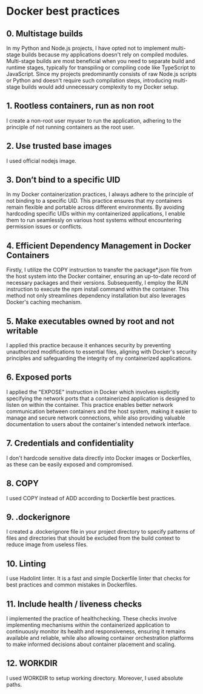 # Docker best practices

## 0. Multistage builds
In my Python and Node.js projects, I have opted not to implement multi-stage builds because my applications doesn't rely on compiled modules. Multi-stage builds are most beneficial when you need to separate build and runtime stages, typically for transpiling or compiling code like TypeScript to JavaScript. Since my projects predominantly consists of raw Node.js scripts or Python and doesn't require such compilation steps, introducing multi-stage builds would add unnecessary complexity to my Docker setup.

## 1. Rootless containers, run as non root
I create a non-root user myuser to run the application, adhering to the principle of not running containers as the root user.

## 2. Use trusted base images
I used official nodejs image.

## 3. Don’t bind to a specific UID
In my Docker containerization practices, I always adhere to the principle of not binding to a specific UID. This practice ensures that my containers remain flexible and portable across different environments. By avoiding hardcoding specific UIDs within my containerized applications, I enable them to run seamlessly on various host systems without encountering permission issues or conflicts.

## 4. Efficient Dependency Management in Docker Containers
Firstly, I utilize the COPY instruction to transfer the package*.json file from the host system into the Docker container, ensuring an up-to-date record of necessary packages and their versions. Subsequently, I employ the RUN instruction to execute the npm install command within the container. This method not only streamlines dependency installation but also leverages Docker's caching mechanism.

## 5. Make executables owned by root and not writable
I applied this practice because it enhances security by preventing unauthorized modifications to essential files, aligning with Docker's security principles and safeguarding the integrity of my containerized applications.

## 6. Exposed ports
I applied the "EXPOSE" instruction in Docker which involves explicitly specifying the network ports that a containerized application is designed to listen on within the container. This practice enables better network communication between containers and the host system, making it easier to manage and secure network connections, while also providing valuable documentation to users about the container's intended network interface.

## 7. Credentials and confidentiality
I don't hardcode sensitive data directly into Docker images or Dockerfiles, as these can be easily exposed and compromised.

## 8. COPY
I used COPY instead of ADD according to Dockerfile best practices.

## 9. .dockerignore
I created a .dockerignore file in your project directory to specify patterns of files and directories that should be excluded from the build context to reduce image from useless files.

## 10. Linting
I use Hadolint linter. It is a fast and simple Dockerfile linter that checks for best practices and common mistakes in Dockerfiles.

## 11. Include health / liveness checks
I implemented the practice of healthchecking. These checks involve implementing mechanisms within the containerized application to continuously monitor its health and responsiveness, ensuring it remains available and reliable, while also allowing container orchestration platforms to make informed decisions about container placement and scaling.

## 12. WORKDIR
I used WORKDIR to setup working directory. Moreover, I used absolute paths.